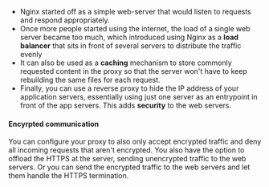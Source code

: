 
- Nginx started off as a simple web-server that would listen to requests and respond appropriately.
- Once more people started using the internet, the load of a single web server became too much, which introduced using Nginx as a **load balancer** that sits in front of several servers to distribute the traffic evenly
- It can also be used as a **caching** mechanism to store commonly requested content in the proxy so that the server won't have to keep rebuilding the same files for each request.
- Finally, you can use a reverse proxy to hide the IP address of your application servers, essentially using just one server as an entrypoint in front of the app servers. This adds **security** to the web servers. 

#### Encyrpted communication
You can configure your proxy to also only accept encrypted traffic and deny all incoming requests that aren't encrypted. You also have the option to offload the HTTPS at the server, sending unencrypted traffic to the web servers. Or you can send the encrypted traffic to the web servers and let them handle the HTTPS termination.

